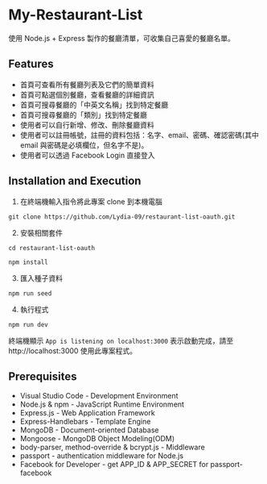 # My-Restaurant-List

使用 Node.js + Express 製作的餐廳清單，可收集自己喜愛的餐廳名單。

## Features

- 首頁可查看所有餐廳列表及它們的簡單資料
- 首頁可點選個別餐廳，查看餐廳的詳細資訊
- 首頁可搜尋餐廳的「中英文名稱」找到特定餐廳
- 首頁可搜尋餐廳的「類別」找到特定餐廳
- 使用者可以自行新增、修改、刪除餐廳資料
- 使用者可以註冊帳號，註冊的資料包括：名字、email、密碼、確認密碼(其中 email 與密碼是必填欄位，但名字不是)。
- 使用者可以透過 Facebook Login 直接登入

## Installation and Execution

1. 在終端機輸入指令將此專案 clone 到本機電腦

```
git clone https://github.com/Lydia-09/restaurant-list-oauth.git
```

2. 安裝相關套件

```
cd restaurant-list-oauth
```

```
npm install
```

3. 匯入種子資料

```
npm run seed
```

4. 執行程式

```
npm run dev
```

終端機顯示 `App is listening on localhost:3000` 表示啟動完成，請至 http://localhost:3000 使用此專案程式。

## Prerequisites

- Visual Studio Code - Development Environment
- Node.js & npm - JavaScript Runtime Environment
- Express.js - Web Application Framework
- Express-Handlebars - Template Engine
- MongoDB - Document-oriented Database
- Mongoose - MongoDB Object Modeling(ODM)
- body-parser, method-override & bcrypt.js - Middleware
- passport - authentication middleware for Node.js
- Facebook for Developer - get APP_ID & APP_SECRET for passport-facebook

